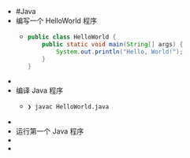 - #Java
- 编写一个 HelloWorld 程序
	- ```java
	  public class HelloWorld {
	      public static void main(String[] args) {
	          System.out.println("Hello, World!");
	      }
	  }
	  ```
-
- 编译 Java 程序
	- ```bash
	  ❯ javac HelloWorld.java 
	  ```
-
- 运行第一个 Java 程序
-
-